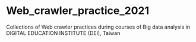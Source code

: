 # Web_crawler_practice_2021
Collections of Web crawler practices during courses of Big data analysis in DIGITAL EDUCATION INSTITUTE (DEI), Taiwan
